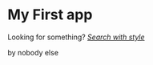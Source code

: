 # My First app

Looking for something?
[*Search with style*](https://www.google.com)

by nobody else